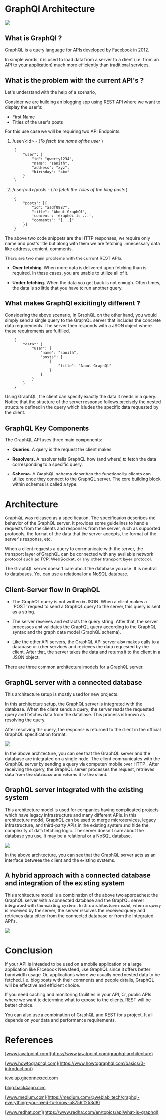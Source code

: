 # **GraphQl Architecture**

![](https://1vi3uw2r71ig39fow2sdrab1-wpengine.netdna-ssl.com/wp-content/uploads/2020/03/graphql-1120x600.png)

## **What is GraphQl ?**
GraphQL is a query language for [APIs](https://www.redhat.com/en/topics/api/what-are-application-programming-interfaces) developed by Facebook in 2012. 

In simple words, it is used to load data from a server to a client (i.e. from an API to your application) much more efficiently than traditional services.

## **What is the problem with the current API's ?**
Let's understand with the help of a scenario,

Consider we are building an blogging app using REST API where we want to display the user's:

* First Name
* Titles of the user's posts

For this use case we will be requiring two API Endpoints:

1. /user/<id\> - (*To fetch the name of the user* )

```
    {
        "user": {
            "id": "qwerty1234",
            "name": "sanith",
            "address": "xyz",
            "birthday": "abc"
        }
    }

```
2. /user/<id\>/posts - (*To fetch the Titles of the blog posts* )

```
    {
        "posts": [{
            "id": "asdf0987",
            "title": "About GraphQl",
            "content": "GraphQL is ...",
            "comments": "[...]"
        }]
    }

```

The above two code snippets are the HTTP responses, we require only name and post's title but along with them we are fetching unnecessary data like address, content, comments.

There are two main problems with the current REST APIs:
* **Over fetching.**
When more data is delivered upon fetching than is required. In these cases, you are unable to utilize all of it.

* **Under fetching.**
When the data you get back is not enough. Often times, the data is so little that you have to run another query.

## **What makes GraphQl exicitingly different ?**

Considering the above scenario, In GraphQL on the other hand, you would simply send a single query to the GraphQL server that includes the concrete data requirements. The server then responds with a JSON object where these requirements are fulfilled.

```
    {
        "data": {
            "user": {
                "name": "sanith",
                "posts": [
                    {
                        "title": "About GraphQl"
                    }
                ]
            }
        }
    }
```

Using GraphQL, the client can specify exactly the data it needs in a query. Notice that the structure of the server response follows precisely the nested structure defined in the query which icludes the specific data requested by the client.

## **GraphQL Key Components**

The GraphQL API uses three main components:

* **Queries.**
A query is the request the client makes. 

* **Resolvers.**
A resolver tells GraphQL how (and where) to fetch the data corresponding to a specific query. 

* **Schema.**
A GraphQL schema describes the functionality clients can utilize once they connect to the GraphQL server. The core building block within schemas is called a type.

# **Architecture**
GraphQL was released as a specification. The specification describes the behavior of the GraphQL server. It provides some guidelines to handle requests from the clients and responses from the server, such as supported protocols, the format of the data that the server accepts, the format of the server's response, etc.

When a client requests a query to communicate with the server, the transport layer of GraphQL
can be connected with any available network protocol such as TCP, WebSocket, or any other transport layer protocol.

The GraphQL server doesn't care about the database you use. It is neutral to databases. You can use a relational or a NoSQL database.

## **Client-Server flow in GraphQL**

* The GraphQL query is not written in JSON. When a client makes a 'POST' request to send a GraphQL query to the server, this query is sent as a string.

* The server receives and extracts the query string. After that, the server processes and validates the GraphQL query according to the GraphQL syntax and the graph data model (GraphQL schema).

* Like the other API servers, the GraphQL API server also makes calls to a database or other services and retrieves the data requested by the client.
After that, the server takes the data and returns it to the client in a JSON object.

There are three common architectural models for a GraphQL server.

## **GraphQL server with a connected database**
This architecture setup is mostly used for new projects. 

In this architecture setup, the GraphQL server is integrated with the database. When the client sends a query, the server reads the requested query and fetches data from the database. This process is known as resolving the query. 

After resolving the query, the response is returned to the client in the official GraphQL specification format.

![](https://static.javatpoint.com/tutorial/graphql/images/graphql-architecture.png)

In the above architecture, you can see that the GraphQL server and the database are integrated on a single node. The client communicates with the GraphQL server by sending a query via computer/ mobile over HTTP
. After receiving the query, the GraphQL server processes the request, retrieves data from the database and returns it to the client.

## **GraphQL server integrated with the existing system**
This architecture model is used for companies having complicated projects which have legacy infrastructure and many different APIs. In this architecture model, GraphQL can be used to merge microservices, legacy infrastructure, and third-party APIs in the existing system and hide the complexity of data fetching logic. The server doesn't care about the database you use. It may be a relational or a NoSQL database.

![](https://static.javatpoint.com/tutorial/graphql/images/graphql-architecture2.png)

In the above architecture, you can see that the GraphQL server acts as an interface between the client and the existing systems.  

## **A hybrid approach with a connected database and integration of the existing system**
This architecture model is a combination of the above two approaches: the GraphQL server with a connected database and the GraphQL server integrated with the existing system. In this architecture model, when a query is received by the server, the server resolves the received query and retrieves data either from the connected database or from the integrated API's.

![](https://static.javatpoint.com/tutorial/graphql/images/graphql-architecture3.png)

# **Conclusion**
If your API is intended to be used on a mobile application or a large application like Facebook Newsfeed, use GraphQL since it offers better bandwidth usage. Or, applications where we usually need nested data to be fetched. i.e. blog posts with their comments and people details, GraphQL will be effective and efficient choice.

If you need caching and monitoring facilities in your API, Or, public APIs where we want to determine what to expose to the clients, REST will be better choice.

You can also use a combination of GraphQL and REST for a project. It all depends on your data and performance requirements.

# **References**
[www.javatpoint.com](https://www.javatpoint.com/graphql-architecture)

[www.howtographql.com](https://www.howtographql.com/basics/0-introduction/)

[levelup.gitconnected.com](https://levelup.gitconnected.com/what-is-graphql-87fc7687b042)

[blog.back4app.com](https://blog.back4app.com/what-is-graphql/)

[www.medium.com](https://medium.com/@weblab_tech/graphql-everything-you-need-to-know-58756ff253d8)

[www.redhat.com](https://www.redhat.com/en/topics/api/what-is-graphql)